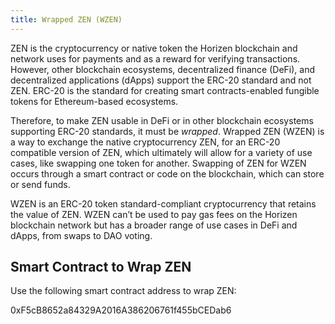```yaml
---
title: Wrapped ZEN (WZEN)
---
```


ZEN is the cryptocurrency or native token the Horizen blockchain and network uses for payments and as a reward for verifying transactions. However, other blockchain ecosystems, decentralized finance (DeFi), and decentralized applications (dApps) support the ERC-20 standard and not ZEN. ERC-20 is the standard for creating smart contracts-enabled fungible tokens for Ethereum-based ecosystems.

Therefore, to make ZEN usable in DeFi or in other blockchain ecosystems supporting ERC-20 standards, it must be _wrapped_. Wrapped ZEN (WZEN) is a way to exchange the native cryptocurrency ZEN, for an ERC-20 compatible version of ZEN, which ultimately will allow for a variety of use cases, like swapping one token for another. Swapping of ZEN for WZEN occurs through a smart contract or code on the blockchain, which can store or send funds.

WZEN is an ERC-20 token standard-compliant cryptocurrency that retains the value of ZEN. WZEN can’t be used to pay gas fees on the Horizen blockchain network but has a broader range of use cases in DeFi and dApps, from swaps to DAO voting. 


## Smart Contract to Wrap ZEN

Use the following smart contract address to wrap ZEN: 
 
0xF5cB8652a84329A2016A386206761f455bCEDab6
